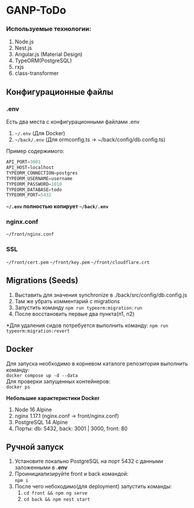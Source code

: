 # GANP-ToDo

### Используемые технологии:
1. Node.js
2. Nest.js
3. Angular.js (Material Design)
4. TypeORM(PostgreSQL)
5. rxjs
6. class-transformer

## Конфигурационные файлы

### .env
Есть два места с конфигурационными файлами .env
1. `~/.env` (Для Docker)
2. `~/back/.env` (Для ormconfig.ts -> ~/back/config/db.config.ts)

Пример содержимого:
```js
API_PORT=3001
API_HOST=localhost
TYPEORM_CONNECTION=postgres
TYPEORM_USERNAME=username
TYPEORM_PASSWORD=1010
TYPEORM_DATABASE=todo
TYPEORM_PORT=5432
```

**`~/.env` полностью копирует `~/back/.env`**

### nginx.conf
`~/front/nginx.conf`

### SSL
`~/front/cert.pem`
`~/front/key.pem`
`~/front/cloudflare.crt`

## Migrations (Seeds)
1. Выставить для значения synchronize в ./back/src/config/db.config.js
2. Там же убрать комментарий с migrations
3. Запустить команду `npm run typeorm:migration:run`
4. После восстановить первые два пункта(п1, п2)

*Для удаления сидов потребуется выполнить команду: `npm run typeorm:migration:revert`

## Docker
Для запуска необходимо в корневом каталоге репозитория выполнить команду: </br>
`docker compose up -d --data` </br>
Для проверки запущенных контейнеров: </br>
`docker ps`

**Небольшие характеристики Docker**
1. Node 16 Alpine
2. nginx 1.17.1 (nginx.conf -> front/nginx.conf)
3. PostgreSQL 14 Alpine
4. Порты: db: 5432, back: 3001 | 3000, front: 80

## Ручной запуск
1. Установите локально PostgreSQL на порт 5432 с данными заложенными в **.env**
2. Проинициализируйте front и back командой: </br>
`npm i`
3. После чего небоходимо(для deployment) запустить команды: </br>
    1. `cd front && npm ng serve`
   2.  `cd back && npm nest start`
